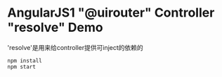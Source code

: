 AngularJS1 "@uirouter" Controller "resolve" Demo
================================================

'resolve'是用来给controller提供可inject的依赖的

```
npm install
npm start
```
